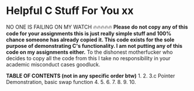 # Helpful C Stuff For You xx
 NO ONE IS FAILING ON MY WATCH 🔥🔥🔥🔥🔥
**Please do not copy any of this code for your assignments this is just really simple stuff and 100% chance someone has already copied it.
This code exists for the sole purpose of demonstrating C's functionality. I am not putting any of this code on my assignments either.**
To the dishonest motherfucker who decides to copy all the code from this I take no responsibility in your academic misconduct cases goodluck.

**TABLE OF CONTENTS (not in any specific order btw)**
1. 
2. 
3.c Pointer Demonstration, basic swap function
4. 
5. 
6. 
7. 
8. 
9. 
10. 